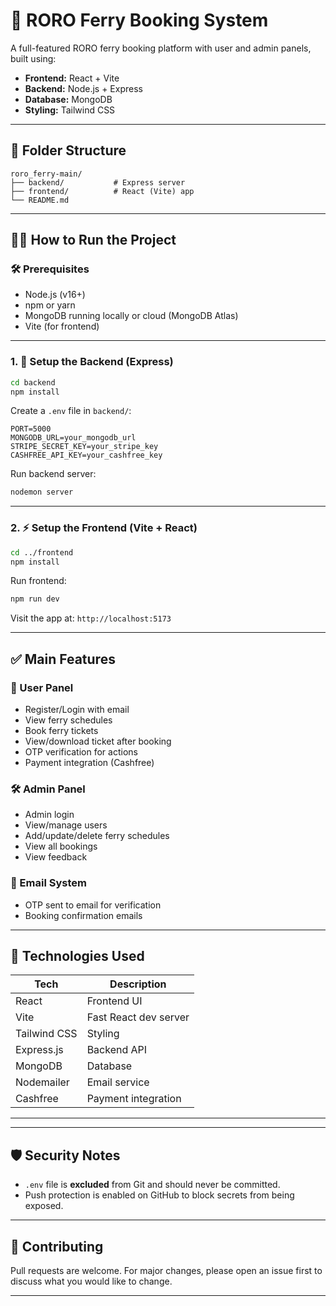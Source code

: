 # 🚢 RORO Ferry Booking System

A full-featured RORO ferry booking platform with user and admin panels, built using:

* **Frontend:** React + Vite
* **Backend:** Node.js + Express
* **Database:** MongoDB
* **Styling:** Tailwind CSS

---

## 📁 Folder Structure

```
roro_ferry-main/
├── backend/           # Express server
├── frontend/          # React (Vite) app
└── README.md
```

---

## 🧑‍💻 How to Run the Project

### 🛠️ Prerequisites

* Node.js (v16+)
* npm or yarn
* MongoDB running locally or cloud (MongoDB Atlas)
* Vite (for frontend)

---

### 1. 🔧 Setup the Backend (Express)

```bash
cd backend
npm install
```

Create a `.env` file in `backend/`:

```env
PORT=5000
MONGODB_URL=your_mongodb_url
STRIPE_SECRET_KEY=your_stripe_key
CASHFREE_API_KEY=your_cashfree_key
```

Run backend server:

```bash
nodemon server
```

---

### 2. ⚡ Setup the Frontend (Vite + React)

```bash
cd ../frontend
npm install
```

Run frontend:

```bash
npm run dev
```

Visit the app at: `http://localhost:5173`

---

## ✅ Main Features

### 👤 User Panel

* Register/Login with email
* View ferry schedules
* Book ferry tickets
* View/download ticket after booking
* OTP verification for actions
* Payment integration (Cashfree)

### 🛠️ Admin Panel

* Admin login
* View/manage users
* Add/update/delete ferry schedules
* View all bookings
* View feedback

### 📧 Email System

* OTP sent to email for verification
* Booking confirmation emails

---

## 🧪 Technologies Used

| Tech         | Description           |
| ------------ | --------------------- |
| React        | Frontend UI           |
| Vite         | Fast React dev server |
| Tailwind CSS | Styling               |
| Express.js   | Backend API           |
| MongoDB      | Database              |
| Nodemailer   | Email service         |
| Cashfree     | Payment integration   |

---

---

## 🛡️ Security Notes

* `.env` file is **excluded** from Git and should never be committed.
* Push protection is enabled on GitHub to block secrets from being exposed.

---

## 🤝 Contributing

Pull requests are welcome. For major changes, please open an issue first to discuss what you would like to change.

---
